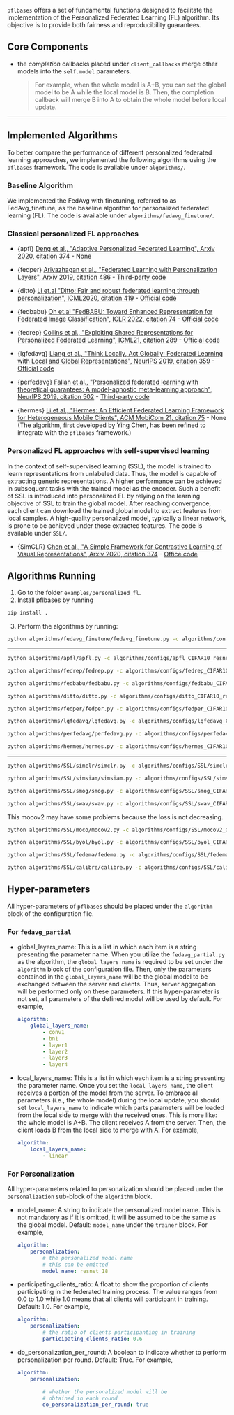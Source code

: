 
`pflbases` offers a set of fundamental functions designed to facilitate the implementation of the Personalized Federated Learning (FL) algorithm. Its objective is to provide both fairness and reproducibility guarantees. 

## Core Components

- the _completion_ callbacks placed under `client_callbacks` merge other models into the `self.model` parameters. 
    > For example, when the whole model is A+B, you can set the global model to be A while the local model is B. Then, the completion callback will merge B into A to obtain the whole model before local update.

--- 

## Implemented Algorithms

To better compare the performance of different personalized federated learning approaches, we implemented the following algorithms using the `pflbases` framework. The code is available under `algorithms/`.

### Baseline Algorithm

We implemented the FedAvg with finetuning, referred to as FedAvg_finetune, as the baseline algorithm for personalized federated learning (FL). The code is available under `algorithms/fedavg_finetune/`.


### Classical personalized FL approaches

- {apfl} [Deng et al., "Adaptive Personalized Federated Learning", Arxiv 2020, citation 374](https://arxiv.org/pdf/2003.13461.pdf) - None

- {fedper} [Arivazhagan et al., "Federated Learning with Personalization Layers", Arxiv 2019, citation 486](https://browse.arxiv.org/pdf/1912.00818.pdf) - [Third-party code](https://github.com/ki-ljl/FedPer)

- {ditto} [Li et.al "Ditto: Fair and robust federated learning through personalization", ICML2020, citation 419](https://proceedings.mlr.press/v139/li21h.html) - [Official code](https://github.com/litian96/ditto)

- {fedbabu} [Oh et.al "FedBABU: Toward Enhanced Representation for Federated Image Classification", ICLR 2022, citation 74](https://openreview.net/pdf?id=HuaYQfggn5u) - [Official code](https://github.com/jhoon-oh/FedBABU)

- {fedrep} [Collins et al., "Exploiting Shared Representations for Personalized Federated
Learning", ICML21, citation 289](https://arxiv.org/abs/2102.07078) - [Official code](https://github.com/lgcollins/FedRep)

- {lgfedavg} [Liang et al., "Think Locally, Act Globally: Federated Learning with Local and Global Representations", NeurIPS 2019, citation 359](https://arxiv.org/abs/2001.01523) - [Official code](https://github.com/pliang279/LG-FedAvg)

- {perfedavg} [Fallah et al., "Personalized federated learning with theoretical guarantees:
A model-agnostic meta-learning approach", NeurIPS 2019, citation 502](https://proceedings.neurips.cc/paper/2020/hash/24389bfe4fe2eba8bf9aa9203a44cdad-Abstract.html) - [Third-party code](https://github.com/jhoon-oh/FedBABU)

- {hermes} [Li et al., "Hermes: An Efficient Federated Learning Framework for Heterogeneous Mobile Clients", ACM MobiCom 21, citation 75](https://www.ang-li.com/assets/pdf/hermes.pdf) - None (The algorithm, first developed by Ying Chen, has been refined to integrate with the `pflbases` framework.)

### Personalized FL approaches with self-supervised learning

In the context of self-supervised learning (SSL), the model is trained to learn representations from unlabeled data. Thus, the model is capable of extracting generic representations. A higher performance can be achieved in subsequent tasks with the trained model as the encoder. Such a benefit of SSL is introduced into personalized FL by relying on the learning objective of SSL to train the global model. After reaching convergence, each client can download the trained global model to extract features from local samples. A high-quality personalized model, typically a linear network, is prone to be achieved under those extracted features. The code is available under `SSL/`.

- {SimCLR} [Chen et al., "A Simple Framework for Contrastive Learning of Visual Representations", Arxiv 2020, citation 374](https://arxiv.org/abs/2002.05709) - [Office code](https://github.com/google-research/simclr)


## Algorithms Running

1. Go to the folder `examples/personalized_fl`.
2. Install pflbases by running 

```bash
pip install .
```

3. Perform the algorithms by running:

```bash
python algorithms/fedavg_finetune/fedavg_finetune.py -c algorithms/configs/fedavg_finetune_CIFAR10_resnet18.yml -b pflExperiments
```

---

```bash
python algorithms/apfl/apfl.py -c algorithms/configs/apfl_CIFAR10_resnet18.yml -b pflExperiments
```

```bash
python algorithms/fedrep/fedrep.py -c algorithms/configs/fedrep_CIFAR10_resnet18.yml -b pflExperiments
```

```bash
python algorithms/fedbabu/fedbabu.py -c algorithms/configs/fedbabu_CIFAR10_resnet18.yml -b pflExperiments
```

```bash
python algorithms/ditto/ditto.py -c algorithms/configs/ditto_CIFAR10_resnet18.yml -b pflExperiments
```

```bash
python algorithms/fedper/fedper.py -c algorithms/configs/fedper_CIFAR10_resnet18.yml -b pflExperiments
```

```bash
python algorithms/lgfedavg/lgfedavg.py -c algorithms/configs/lgfedavg_CIFAR10_resnet18.yml -b pflExperiments
```

```bash
python algorithms/perfedavg/perfedavg.py -c algorithms/configs/perfedavg_CIFAR10_resnet18.yml -b pflExperiments
```

```bash
python algorithms/hermes/hermes.py -c algorithms/configs/hermes_CIFAR10_resnet18.yml -b pflExperiments
```

---

```bash
python algorithms/SSL/simclr/simclr.py -c algorithms/configs/SSL/simclr_CIFAR10_resnet18.yml -b pflExperiments
```

```bash
python algorithms/SSL/simsiam/simsiam.py -c algorithms/configs/SSL/simsiam_CIFAR10_resnet18.yml -b pflExperiments
```

```bash
python algorithms/SSL/smog/smog.py -c algorithms/configs/SSL/smog_CIFAR10_resnet18.yml -b pflExperiments
```

```bash
python algorithms/SSL/swav/swav.py -c algorithms/configs/SSL/swav_CIFAR10_resnet18.yml -b pflExperiments
```

This mocov2 may have some problems because the loss is not decreasing.
```bash
python algorithms/SSL/moco/mocov2.py -c algorithms/configs/SSL/mocov2_CIFAR10_resnet18.yml -b pflExperiments
```

```bash
python algorithms/SSL/byol/byol.py -c algorithms/configs/SSL/byol_CIFAR10_resnet18.yml -b pflExperiments
```

```bash
python algorithms/SSL/fedema/fedema.py -c algorithms/configs/SSL/fedema_CIFAR10_resnet18.yml -b pflExperiments
```

```bash
python algorithms/SSL/calibre/calibre.py -c algorithms/configs/SSL/calibre_CIFAR10_resnet18.yml -b pflExperiments
```



## Hyper-parameters

All hyper-parameters of `pflbases` should be placed under the `algorithm` block of the configuration file. 

### For `fedavg_partial`
- global_layers_name: This is a list in which each item is a string presenting the parameter name. When you utilize the `fedavg_partial.py` as the algorithm, the `global_layers_name` is required to be set under the `algorithm` block of the configuration file. Then, only the parameters contained in the `global_layers_name` will be the global model to be exchanged between the server and clients. Thus, server aggregation will be performed only on these parameters. If this hyper-parameter is not set, all parameters of the defined model will be used by default. For example, 
    ```yaml
    algorithm:
        global_layers_name:
            - conv1
            - bn1
            - layer1
            - layer2
            - layer3
            - layer4
    ```

- local_layers_name: This is a list in which each item is a string presenting the parameter name. Once you set the `local_layers_name`, the client receives a portion of the model from the server. To embrace all parameters (i.e., the whole model) during the local update, you should set `local_layers_name` to indicate which parts parameters will be loaded from the local side to merge with the received ones. This is more like: the whole model is A+B. The client receives A from the server. Then, the client loads B from the local side to merge with A. For example, 
    ```yaml
    algorithm:
        local_layers_name:
            - linear
    ```

### For Personalization

All hyper-parameters related to personalization should be placed under the `personalization` sub-block of the `algorithm` block. 

- model_name: A string to indicate the personalized model name. This is not mandatory as if it is omitted, it will be assumed to be the same as the global model. Default: `model_name` under the `trainer` block.  For example, 
    ```yaml
    algorithm:
        personalization:
            # the personalized model name
            # this can be omitted
            model_name: resnet_18
    ```

- participating_clients_ratio: A float to show the proportion of clients participating in the federated training process. The value ranges from 0.0 to 1.0 while 1.0 means that all clients will participant in training. Default: 1.0. For example, 
    ```yaml
    algorithm:
        personalization:
            # the ratio of clients participanting in training
            participating_clients_ratio: 0.6
    ```

- do_personalization_per_round: A boolean to indicate whether to perform personalization per round. Default: True. For example, 
    ```yaml
    algorithm:
        personalization:

            # whether the personalized model will be
            # obtained in each round
            do_personalization_per_round: true
    ```



